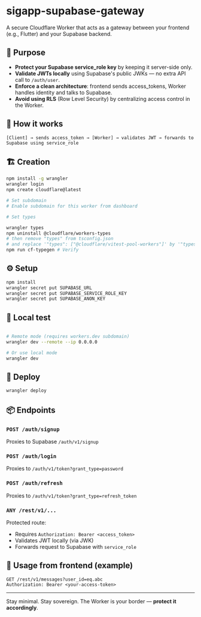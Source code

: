 # sigapp-supabase-gateway

A secure Cloudflare Worker that acts as a gateway between your frontend (e.g., Flutter) and your Supabase backend.

## 🧠 Purpose

- **Protect your Supabase service_role key** by keeping it server-side only.
- **Validate JWTs locally** using Supabase's public JWKs — no extra API call to `/auth/user`.
- **Enforce a clean architecture**: frontend sends access_tokens, Worker handles identity and talks to Supabase.
- **Avoid using RLS** (Row Level Security) by centralizing access control in the Worker.

## 🚀 How it works

```
[Client] → sends access_token → [Worker] → validates JWT → forwards to Supabase using service_role
```

## 🏗️ Creation

```bash
npm install -g wrangler
wrangler login
npm create cloudflare@latest

# Set subdomain
# Enable subdomain for this worker from dashboard

# Set types

wrangler types
npm uninstall @cloudflare/workers-types
# then remove "types" from tsconfig.json
# and replace '"types": ["@cloudflare/vitest-pool-workers"]' by '"types": ["@cloudflare/vitest-pool-workers"]'
npm run cf-typegen # Verify
```

## ⚙️ Setup

```bash
npm install
wrangler secret put SUPABASE_URL
wrangler secret put SUPABASE_SERVICE_ROLE_KEY
wrangler secret put SUPABASE_ANON_KEY
```

## 🧪 Local test

```bash

# Remote mode (requires workers.dev subdomain)
wrangler dev --remote --ip 0.0.0.0

# Or use local mode
wrangler dev
```

## 🚢 Deploy

```bash
wrangler deploy
```

## 📦 Endpoints

### `POST /auth/signup`

Proxies to Supabase `/auth/v1/signup`

### `POST /auth/login`

Proxies to `/auth/v1/token?grant_type=password`

### `POST /auth/refresh`

Proxies to `/auth/v1/token?grant_type=refresh_token`

### `ANY /rest/v1/...`

Protected route:

- Requires `Authorization: Bearer <access_token>`
- Validates JWT locally (via JWK)
- Forwards request to Supabase with `service_role`

## 📱 Usage from frontend (example)

```http
GET /rest/v1/messages?user_id=eq.abc
Authorization: Bearer <your-access-token>
```

---

Stay minimal. Stay sovereign.
The Worker is your border — **protect it accordingly**.
